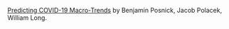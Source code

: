 [Predicting COVID-19 Macro-Trends](https://github.com/benjaminmposnick/Analysis-of-Self-Reported-COVID19-Data) by Benjamin Posnick, Jacob Polacek, William Long.
